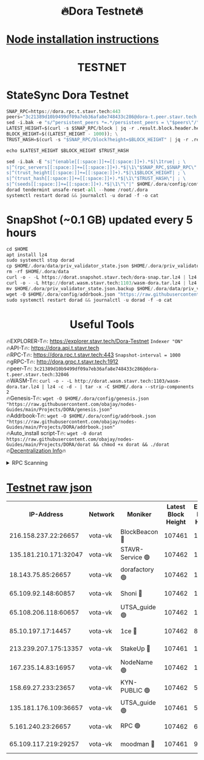 <h1 align="center"> 🔥Dora Testnet🔥</h1>

[Node installation instructions](https://github.com/obajay/nodes-Guides/tree/main/Projects/DORA)
=

<h1 align="center"> TESTNET</h1>

# StateSync Dora Testnet
```python
SNAP_RPC=https://dora.rpc.t.stavr.tech:443
peers="3c21389d10b9499df09a7eb36afa8e748433c286@dora-t.peer.stavr.tech:32046"
sed -i.bak -e "s/^persistent_peers *=.*/persistent_peers = \"$peers\"/" $HOME/.dora/config/config.toml
LATEST_HEIGHT=$(curl -s $SNAP_RPC/block | jq -r .result.block.header.height); \
BLOCK_HEIGHT=$((LATEST_HEIGHT - 1000)); \
TRUST_HASH=$(curl -s "$SNAP_RPC/block?height=$BLOCK_HEIGHT" | jq -r .result.block_id.hash)

echo $LATEST_HEIGHT $BLOCK_HEIGHT $TRUST_HASH

sed -i.bak -E "s|^(enable[[:space:]]+=[[:space:]]+).*$|\1true| ; \
s|^(rpc_servers[[:space:]]+=[[:space:]]+).*$|\1\"$SNAP_RPC,$SNAP_RPC\"| ; \
s|^(trust_height[[:space:]]+=[[:space:]]+).*$|\1$BLOCK_HEIGHT| ; \
s|^(trust_hash[[:space:]]+=[[:space:]]+).*$|\1\"$TRUST_HASH\"| ; \
s|^(seeds[[:space:]]+=[[:space:]]+).*$|\1\"\"|" $HOME/.dora/config/config.toml
dorad tendermint unsafe-reset-all --home /root/.dora
systemctl restart dorad && journalctl -u dorad -f -o cat
```
# SnapShot (~0.1 GB) updated every 5 hours
```python
cd $HOME
apt install lz4
sudo systemctl stop dorad
cp $HOME/.dora/data/priv_validator_state.json $HOME/.dora/priv_validator_state.json.backup
rm -rf $HOME/.dora/data
curl -o - -L https://dorat.snapshot.stavr.tech/dora-snap.tar.lz4 | lz4 -c -d - | tar -x -C $HOME/.dora --strip-components 2
curl -o - -L http://dorat.wasm.stavr.tech:1103/wasm-dora.tar.lz4 | lz4 -c -d - | tar -x -C $HOME/.dora --strip-components 2
mv $HOME/.dora/priv_validator_state.json.backup $HOME/.dora/data/priv_validator_state.json
wget -O $HOME/.dora/config/addrbook.json "https://raw.githubusercontent.com/obajay/nodes-Guides/main/Projects/DORA/addrbook.json"
sudo systemctl restart dorad && journalctl -u dorad -f -o cat
```
 <h1 align="center"> Useful Tools</h1>
 
🔥EXPLORER-T🔥: https://explorer.stavr.tech/Dora-Testnet        `Indexer "ON"` \
🔥API-T🔥:      https://dora.api.t.stavr.tech \
🔥RPC-T🔥:      https://dora.rpc.t.stavr.tech:443              `Snapshot-interval = 1000` \
🔥gRPC-T🔥:     http://dora.grpc.t.stavr.tech:1912 \
🔥peer-T🔥:     `3c21389d10b9499df09a7eb36afa8e748433c286@dora-t.peer.stavr.tech:32046` \
🔥WASM-T🔥:     ```curl -o - -L http://dorat.wasm.stavr.tech:1103/wasm-dora.tar.lz4 | lz4 -c -d - | tar -x -C $HOME/.dora --strip-components 2``` \
🔥Genesis-T🔥:  ```wget -O $HOME/.dora/config/genesis.json "https://raw.githubusercontent.com/obajay/nodes-Guides/main/Projects/DORA/genesis.json"``` \
🔥Addrbook-T🔥: ```wget -O $HOME/.dora/config/addrbook.json "https://raw.githubusercontent.com/obajay/nodes-Guides/main/Projects/DORA/addrbook.json"``` \
🔥Auto_install script-T🔥:  `wget -O dorat https://raw.githubusercontent.com/obajay/nodes-Guides/main/Projects/DORA/dorat && chmod +x dorat && ./dorat` \
🔥[Decentralization Info](https://github.com/obajay/StateSync-snapshots/tree/main/Projects/Dora/Decentralization)🔥

<details>
<summary>RPC Scanning</summary>

<h2 align="center"> We scan nodes in real time every 4 hours. And we provide the final result of RPC endpoints.
We cannot influence the operation of these nodes in any way. </h2>


```python
If Voting Power is higher than 0 --> then the Node is a validator of the network and may be subject to attack and be a potential threat to the chain.
```
```python
We marked such validators with a red symbol
```

</details>

[Testnet raw json](https://rpc-check.dorat.stavr.tech/dorat/rpc-dorat-result.json)
=



<table><tr><th>IP-Address</th><th>Network</th><th>Moniker</th><th>Latest Block Height</th><th>Earliest Block Height</th><th>Catching Up</th><th>Tx Index</th><th>Voting Power</th><th>Scan Time</th></tr><tr><td>216.158.237.22:26657</td><td>vota-vk</td><td>BlockBeacon 🔴</td><td>107461</td><td>1</td><td>False</td><td>off</td><td>9009800000000000</td><td>2023-12-27T15:20:37.390293530UTC</td></tr><tr><td>135.181.210.171:32047</td><td>vota-vk</td><td>STAVR-Service 🟢</td><td>107462</td><td>1</td><td>False</td><td>on</td><td>0</td><td>2023-12-27T15:20:42.213707360UTC</td></tr><tr><td>18.143.75.85:26657</td><td>vota-vk</td><td>dorafactory 🟢</td><td>107462</td><td>1</td><td>False</td><td>on</td><td>0</td><td>2023-12-27T15:20:43.137300243UTC</td></tr><tr><td>65.109.92.148:60857</td><td>vota-vk</td><td>Shoni 🔴</td><td>107462</td><td>1</td><td>False</td><td>on</td><td>9323404379593930</td><td>2023-12-27T15:20:45.131584084UTC</td></tr><tr><td>65.108.206.118:60657</td><td>vota-vk</td><td>UTSA_guide 🟢</td><td>107462</td><td>1</td><td>False</td><td>on</td><td>0</td><td>2023-12-27T15:20:45.486343463UTC</td></tr><tr><td>85.10.197.17:14457</td><td>vota-vk</td><td>1ce 🔴</td><td>107462</td><td>8001</td><td>False</td><td>off</td><td>9009000000000000</td><td>2023-12-27T15:20:44.028007936UTC</td></tr><tr><td>213.239.207.175:13357</td><td>vota-vk</td><td>StakeUp 🔴</td><td>107461</td><td>13001</td><td>False</td><td>off</td><td>9009500000000000</td><td>2023-12-27T15:20:36.726542383UTC</td></tr><tr><td>167.235.14.83:16957</td><td>vota-vk</td><td>NodeName 🟢</td><td>107462</td><td>14001</td><td>False</td><td>on</td><td>0</td><td>2023-12-27T15:20:45.723259840UTC</td></tr><tr><td>158.69.27.233:23657</td><td>vota-vk</td><td>KYN-PUBLIC 🟢</td><td>107462</td><td>52001</td><td>False</td><td>on</td><td>0</td><td>2023-12-27T15:20:44.720090936UTC</td></tr><tr><td>135.181.176.109:36657</td><td>vota-vk</td><td>UTSA_guide 🟢</td><td>107461</td><td>55501</td><td>False</td><td>on</td><td>0</td><td>2023-12-27T15:20:36.482900176UTC</td></tr><tr><td>5.161.240.23:26657</td><td>vota-vk</td><td>RPC 🟢</td><td>107462</td><td>60001</td><td>False</td><td>off</td><td>0</td><td>2023-12-27T15:20:43.776469165UTC</td></tr><tr><td>65.109.117.219:29257</td><td>vota-vk</td><td>moodman 🔴</td><td>107461</td><td>99800</td><td>False</td><td>off</td><td>9009100000000000</td><td>2023-12-27T15:20:39.798143153UTC</td></tr></table>
